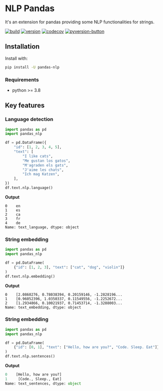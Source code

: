 # NLP Pandas

It's an extension for pandas providing some NLP functionalities for strings.

[![build](https://github.com/jaume-ferrarons/pandas-nlp/actions/workflows/push-event.yml/badge.svg?branch=master)](https://github.com/jaume-ferrarons/pandas-nlp/actions/workflows/push-event.yml)
[![version](https://img.shields.io/pypi/v/pandas_nlp?logo=pypi&logoColor=white)](https://pypi.org/project/pandas-nlp/)
[![codecov](https://codecov.io/gh/jaume-ferrarons/pandas-nlp/branch/master/graph/badge.svg?token=UQUSYGANFQ)](https://codecov.io/gh/jaume-ferrarons/pandas-nlp)
[![pyversion-button](https://img.shields.io/pypi/pyversions/pandas_nlp.svg)](https://pypi.org/project/pandas-nlp/)
## Installation

Install with:
```bash
pip install -U pandas-nlp
```

### Requirements 
- python >= 3.8

## Key features

### Language detection
```python
import pandas as pd
import pandas_nlp

df = pd.DataFrame({
    "id": [1, 2, 3, 4, 5],
    "text": [
        "I like cats",
        "Me gustan los gatos",
        "M'agraden els gats",
        "J'aime les chats",
        "Ich mag Katzen",
    ],
})
df.text.nlp.language()
```
**Output**
```
0    en
1    es
2    ca
3    fr
4    de
Name: text_language, dtype: object
```

### String embedding
```python
import pandas as pd
import pandas_nlp

df = pd.DataFrame(
    {"id": [1, 2, 3], "text": ["cat", "dog", "violin"]}
)
df.text.nlp.embedding()
```
**Output**
```
0    [2.0860276, 0.78038394, 0.20159146, -1.2828196...
1    [0.96052396, 1.0350337, 0.11549556, -1.2252672...
2    [1.2934866, 0.10021937, 0.71453714, -1.3288003...
Name: text_embedding, dtype: object
```

### String embedding
```python
import pandas as pd
import pandas_nlp

df = pd.DataFrame(
    {"id": [0, 1], "text": ["Hello, how are you?", "Code. Sleep. Eat"]}
)
df.text.nlp.sentences()
```
**Output**
```python
0    [Hello, how are you?]
1     [Code., Sleep., Eat]
Name: text_sentences, dtype: object
```